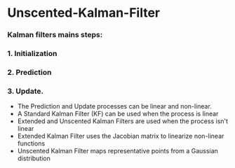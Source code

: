 # Unscented-Kalman-Filter

### Kalman filters mains steps: 
### 1. Initialization 
### 2. Prediction 
### 3. Update.

- The Prediction and Update processes can be linear and non-linear. 
- A Standard Kalman Filter (KF) can be used when the process is linear
- Extended and Unscented Kalman Filters are used when the process isn't linear
- Extended Kalman Filter uses the Jacobian matrix to linearize non-linear functions
- Unscented Kalman Filter maps representative points from a Gaussian distribution
